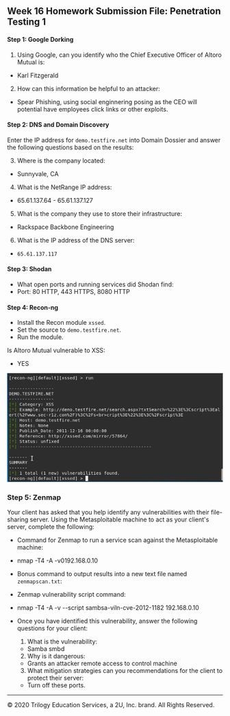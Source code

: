 ## Week 16 Homework Submission File: Penetration Testing 1

#### Step 1: Google Dorking


1. Using Google, can you identify who the Chief Executive Officer of Altoro Mutual is:
- Karl Fitzgerald

2. How can this information be helpful to an attacker:
- Spear Phishing, using social enginnering posing as the CEO will potential have employees click links or other exploits.


#### Step 2: DNS and Domain Discovery

Enter the IP address for `demo.testfire.net` into Domain Dossier and answer the following questions based on the results:

 3. Where is the company located:
   - Sunnyvale, CA

 4. What is the NetRange IP address:
  - 65.61.137.64 - 65.61.137.127

 5. What is the company they use to store their infrastructure:
  - Rackspace Backbone Engineering

 6. What is the IP address of the DNS server:
  - 	65.61.137.117

#### Step 3: Shodan

- What open ports and running services did Shodan find:
- Port: 80 HTTP, 443 HTTPS, 8080 HTTP 

#### Step 4: Recon-ng

- Install the Recon module `xssed`. 
- Set the source to `demo.testfire.net`. 
- Run the module. 

Is Altoro Mutual vulnerable to XSS: 
- YES

![XSS](https://github.com/tajambois/Home-Work/blob/main/Week%2016/Images/XSS.png) 

### Step 5: Zenmap

Your client has asked that you help identify any vulnerabilities with their file-sharing server. Using the Metasploitable machine to act as your client's server, complete the following:

- Command for Zenmap to run a service scan against the Metasploitable machine:
- nmap -T4 -A -v0192.168.0.10
 
- Bonus command to output results into a new text file named `zenmapscan.txt`:

- Zenmap vulnerability script command:
- nmap -T4 -A -v --script sambsa-viln-cve-2012-1182 192.168.0.10

- Once you have identified this vulnerability, answer the following questions for your client:
  1. What is the vulnerability:
  - Samba smbd

  2. Why is it dangerous:
  - Grants an attacker remote access to control machine

  3. What mitigation strategies can you recommendations for the client to protect their server:
  - Turn off these ports.

---
© 2020 Trilogy Education Services, a 2U, Inc. brand. All Rights Reserved.  
